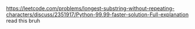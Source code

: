 https://leetcode.com/problems/longest-substring-without-repeating-characters/discuss/2351917/Python-99.99-faster-solution-Full-explanation
​
read this bruh